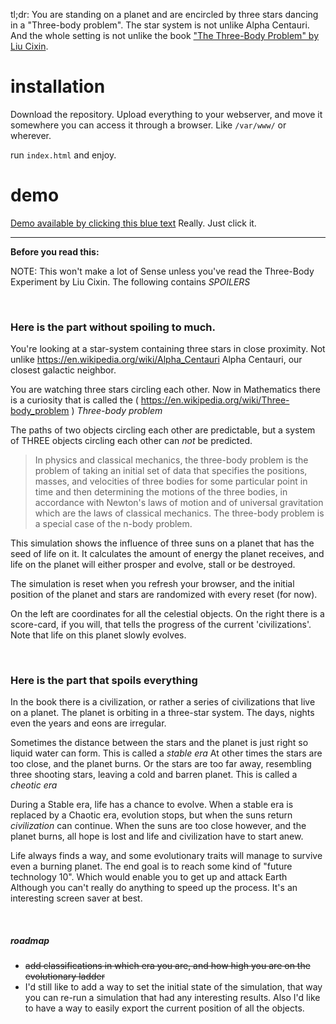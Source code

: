 tl;dr: You are standing on a planet and are encircled by three stars dancing in a "Three-body problem".
The star system is not unlike Alpha Centauri. And the whole setting is not unlike the book ["The Three-Body Problem" by Liu Cixin](https://www.amazon.com/Three-Body-Problem-Cixin-Liu/dp/0765382032).

# installation

Download the repository. Upload everything to your webserver, and move it somewhere you can access it through a browser. Like ```/var/www/``` or wherever.

run ```index.html``` and enjoy.


# demo

[Demo available by clicking this blue text](http://labs.sense-studios.com/threebody/index.html)
Really. Just click it.

- - - -

__Before you read this:__

NOTE: This won't make a lot of Sense unless you've read the Three-Body Experiment by Liu Cixin.
The following contains _SPOILERS_

&nbsp;
### Here is the part without spoiling to much.

You're looking at a star-system containing three stars in close proximity. Not unlike
https://en.wikipedia.org/wiki/Alpha_Centauri Alpha Centauri, our closest galactic neighbor.

You are watching three stars circling each other. Now in Mathematics there is a curiosity
that is called the ( https://en.wikipedia.org/wiki/Three-body_problem ) *Three-body problem*

The paths of two objects circling each other are predictable, but a system of THREE objects circling
each other can *not* be predicted.

> In physics and classical mechanics, the three-body problem is the problem of taking an initial set of data that specifies the positions, masses, and velocities of three bodies for some particular point in time and then determining the motions of the three bodies, in accordance with Newton's laws of motion and of universal gravitation which are the laws of classical mechanics. The three-body problem is a special case of the n-body problem.

This simulation shows the influence of three suns on a planet that has the seed of life on it.
It calculates the amount of energy the planet receives, and life on the planet will either prosper and evolve, stall or be destroyed.

The simulation is reset when you refresh your browser, and the initial position of the planet and stars are randomized with every
reset (for now).

On the left are coordinates for all the celestial objects. On the right there is a score-card, if you will, that tells the
progress of the current 'civilizations'. Note that life on this planet slowly evolves.

&nbsp;
### Here is the part that spoils everything

In the book there is a civilization, or rather a series of civilizations that live on a planet.
The planet is orbiting in a three-star system. The days, nights even the years and eons are irregular.

Sometimes the distance between the stars and the planet is just right so liquid water can form. This is called a _stable era_
At other times the stars are too close, and the planet burns.
Or the stars are too far away, resembling three shooting stars, leaving a cold and barren planet. This is called a _cheotic era_

During a Stable era, life has a chance to evolve. When a stable era is replaced by a Chaotic era, evolution stops,
but when the suns return _civilization_ can continue. When the suns are too close however, and the planet burns, all hope
is lost and life and civilization have to start anew.

Life always finds a way, and some evolutionary traits will manage to survive even a burning planet.
The end goal is to reach some kind of "future technology 10". Which would enable you to get up and attack Earth
Although you can't really do anything to speed up the process. It's an interesting screen saver at best.

&nbsp;
##### roadmap

* ~~add classifications in which era you are, and how high you are on the evolutionary ladder~~
* I'd still like to add a way to set the initial state of the simulation, that way you can re-run a simulation that had any interesting  results. Also I'd like to have a way to easily export the current position of all the objects.
